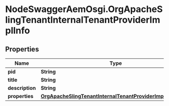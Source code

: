# NodeSwaggerAemOsgi.OrgApacheSlingTenantInternalTenantProviderImplInfo

## Properties
Name | Type | Description | Notes
------------ | ------------- | ------------- | -------------
**pid** | **String** |  | [optional] 
**title** | **String** |  | [optional] 
**description** | **String** |  | [optional] 
**properties** | [**OrgApacheSlingTenantInternalTenantProviderImplProperties**](OrgApacheSlingTenantInternalTenantProviderImplProperties.md) |  | [optional] 


